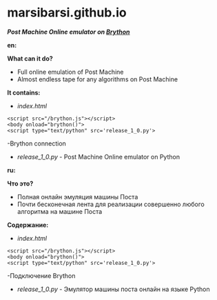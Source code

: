 # marsibarsi.github.io

***Post Machine Online emulator on [Brython](https://github.com/brython-dev/brython/ "Github page")***

**en:**

**What can it do?**
- Full online emulation of Post Machine
- Almost endless tape for any algorithms on Post Machine

**It contains:**
- *index.html*
```
<script src="/brython.js"></script>
<body onload="brython()">
<script type="text/python" src='release_1_0.py'>
```
-Brython connection
- *release_1_0.py* - Post Machine Online emulator on Python

**ru:**

**Что это?**
- Полная онлайн эмуляция машины Поста
- Почти бесконечная лента для реализации совершенно любого алгоритма на машине Поста

**Содержание:**
- *index.html*
```
<script src="/brython.js"></script>
<body onload="brython()">
<script type="text/python" src='release_1_0.py'>
```
-Подключение Brython
- *release_1_0.py* - Эмулятор машины поста онлайн на языке Python
